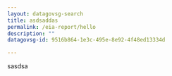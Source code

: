 ```yaml
---
layout: datagovsg-search
title: asdsaddas
permalink: /eia-report/hello
description: ""
datagovsg-id: 9516b864-1e3c-495e-8e92-4f48ed13334d

---
```





sasdsa
